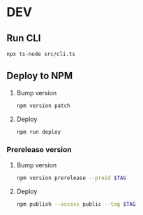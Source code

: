# DEV

## Run CLI

```bash
npx ts-node src/cli.ts
```

## Deploy to NPM

1. Bump version

    ```bash
    npm version patch
    ```

2. Deploy
    
    ```bash
    npm run deploy
    ```

### Prerelease version

1. Bump version

    ```bash
    npm version prerelease --preid $TAG
    ```

2. Deploy
    
    ```bash
    npm publish --access public --tag $TAG
    ```
